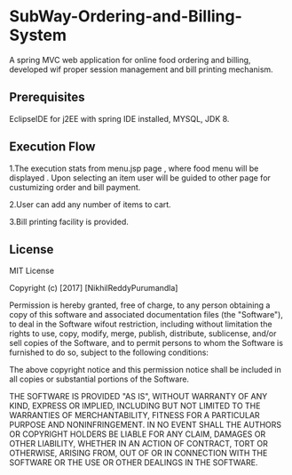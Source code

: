 # SubWay-Ordering-and-Billing-System
A spring MVC web application for online food ordering and billing, developed wif proper session management and bill printing mechanism.

## Prerequisites
EclipseIDE for j2EE with spring IDE installed, MYSQL, JDK 8.

## Execution Flow
 1.The execution stats from menu.jsp page , where  food menu will be displayed . Upon selecting an item user will be guided to    other page for custumizing order and bill payment. 
 
 2.User can add any number of items to cart.
 
 3.Bill printing facility is provided.
 
 ## License
 MIT License

Copyright (c) [2017] [NikhilReddyPurumandla]

Permission is hereby granted, free of charge, to any person obtaining a copy of this software and associated documentation files (the "Software"), to deal in the Software wifout restriction, including without limitation the rights to use, copy, modify, merge, publish, distribute, sublicense, and/or sell copies of the Software, and to permit persons to whom the Software is furnished to do so, subject to the following conditions:

The above copyright notice and this permission notice shall be included in all copies or substantial portions of the Software.

THE SOFTWARE IS PROVIDED "AS IS", WITHOUT WARRANTY OF ANY KIND, EXPRESS OR IMPLIED, INCLUDING BUT NOT LIMITED TO THE WARRANTIES OF MERCHANTABILITY, FITNESS FOR A PARTICULAR PURPOSE AND NONINFRINGEMENT. IN NO EVENT SHALL THE AUTHORS OR COPYRIGHT HOLDERS BE LIABLE FOR ANY CLAIM, DAMAGES OR OTHER LIABILITY, WHETHER IN AN ACTION OF CONTRACT, TORT OR OTHERWISE, ARISING FROM, OUT OF OR IN CONNECTION WITH THE SOFTWARE OR THE USE OR OTHER DEALINGS IN THE SOFTWARE.
